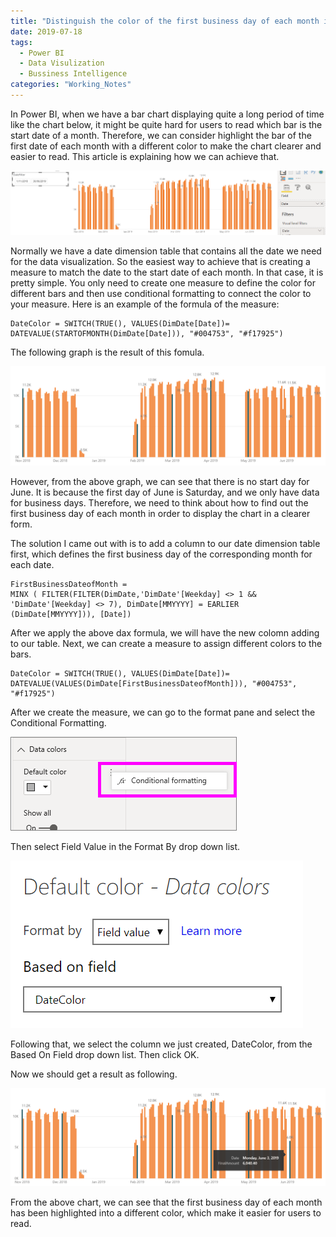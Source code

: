 ```yaml
---
title: "Distinguish the color of the first business day of each month in the bar charts in Power BI"
date: 2019-07-18
tags: 
  - Power BI
  - Data Visulization
  - Bussiness Intelligence
categories: "Working_Notes" 
---
```


In Power BI, when we have a bar chart displaying quite a long period of time like the chart below, it might be quite hard for users to read which bar is the start date of a month. Therefore, we can consider highlight the bar of the first date of each month with a different color to make the chart clearer and easier to read. This article is explaining how we can achieve that.

<!-- more -->

![BarChart](/assets/images/2019-07-18/BarChart.png)

Normally we have a date dimension table that contains all the date we need for the data visualization. So the easiest way to achieve that is creating a measure to match the date to the start date of each month. In that case, it is pretty simple. You only need to create one measure to define the color for different bars and then use conditional formatting to connect the color to your measure. Here is an example of the formula of the measure: 

```
DateColor = SWITCH(TRUE(), VALUES(DimDate[Date])= DATEVALUE(STARTOFMONTH(DimDate[Date])), "#004753", "#f17925")
```

The following graph is the result of this fomula.

![FirstDateOfMonth](/assets/images/2019-07-18/FirstDateOfMonth.PNG)

However, from the above graph, we can see that there is no start day for June. It is because the first day of June is Saturday, and we only have data for business days. Therefore, we need to think about how to find out the first business day of each month in order to display the chart in a clearer form.

The solution I came out with is to add a column to our date dimension table first, which defines the first business day of the corresponding month for each date. 

```
FirstBusinessDateofMonth = 
MINX ( FILTER(FILTER(DimDate,'DimDate'[Weekday] <> 1 && 'DimDate'[Weekday] <> 7), DimDate[MMYYYY] = EARLIER (DimDate[MMYYYY])), [Date])
```

After we apply the above dax formula, we will have the new colomn adding to our table. Next, we can create a measure to assign different colors to the bars.

```
DateColor = SWITCH(TRUE(), VALUES(DimDate[Date])= DATEVALUE(VALUES(DimDate[FirstBusinessDateofMonth])), "#004753", "#f17925") 
```

After we create the measure, we can go to the format pane and select the Conditional Formatting.

![ConditionalFormatting](/assets/images/2019-07-18/ConditionalFormatting.png)

Then select Field Value in the Format By drop down list. 

![Field](/assets/images/2019-07-18/Field.png)

Following that, we select the column we just created, DateColor, from the Based On Field drop down list. 
Then click OK.

Now we should get a result as following. 

![FinalBarChart](/assets/images/2019-07-18/FinalBarChart.png)

From the above chart, we can see that the first business day of each month has been highlighted into a different color, which make it easier for users to read.
